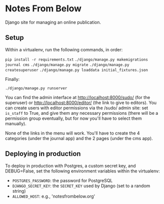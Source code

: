 Notes From Below
================

Django site for managing an online publication.

## Setup

Within a virtualenv, run the following commands, in order:

`pip install -r requirements.txt`
`./django/manage.py makemigrations journal cms`
`./django/manage.py migrate`
`./django/manage.py createsuperuser`
`./django/manage.py loaddata initial_fixtures.json`

Finally:

`./django/manage.py runserver`

You can find the admin interface at <http://localhost:8000/sudo/> (for the
superuser) or <http://localhost:8000/editor/> (the link to give to editors).
You can create users with editor permissions via the /sudo/ admin site:
set `is_staff` to True, and give them any necessary permissions (there will
be a permission group eventually, but for now you'll have to select them
manually).

None of the links in the menu will work. You'll have to create the 4 categories
(under the journal app) and the 2 pages (under the cms app).

## Deploying in production

To deploy in production with Postgres, a custom secret key, and DEBUG=False,
set the following environment variables within the virtualenv:

* `POSTGRES_PASSWORD`: the password for PostgreSQL
* `DJANGO_SECRET_KEY`: the `SECRET_KEY` used by Django (set to a random string)
* `ALLOWED_HOST`: e.g., 'notesfrombelow.org'
